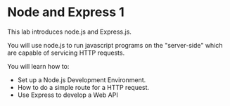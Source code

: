 # Node and Express 1

This lab introduces node.js and Express.js. 

You will use node.js to run javascript programs on the "server-side" which are capable of servicing HTTP requests. 

You will learn how to:

- Set up a Node.js Development Environment.
- How to do a simple route for a HTTP request.
- Use Express to develop a Web API
